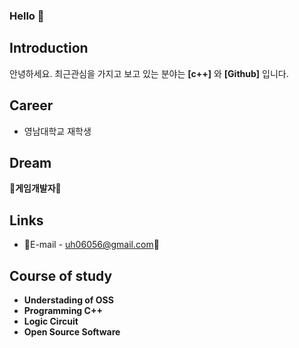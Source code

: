 ### Hello 👋

## Introduction
안녕하세요.
최근관심을 가지고 보고 있는 분야는 **[c++]** 와 **[Github]** 입니다.

## Career
- 영남대학교 재학생

## Dream
🌱**게임개발자**🌱

## Links
- 💬E-mail - uh06056@gmail.com💬

## Course of study
- **Understading of OSS**
- **Programming C++**
- **Logic Circuit**
- **Open Source Software**


<!--
**imTeakMin/imTeakMin** is a ✨ _special_ ✨ repository because its `README.md` (this file) appears on your GitHub profile.

Here are some ideas to get you started:

- 🔭 I’m currently working on ...
- 🌱 I’m currently learning ...
- 👯 I’m looking to collaborate on ...
- 🤔 I’m looking for help with ...
- 💬 Ask me about ...
- 📫 How to reach me: ...
- 😄 Pronouns: ...
- ⚡ Fun fact: ...
-->
